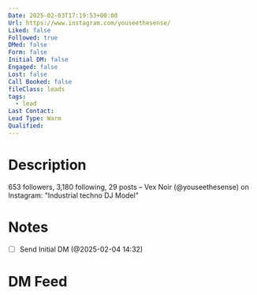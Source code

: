 ```yaml
---
Date: 2025-02-03T17:19:53+00:00
Url: https://www.instagram.com/youseethesense/
Liked: false
Followed: true
DMed: false
Form: false
Initial DM: false
Engaged: false
Lost: false
Call Booked: false
fileClass: leads
tags:
  - lead
Last Contact: 
Lead Type: Warm
Qualified:
---
```

# Description
653 followers, 3,180 following, 29 posts – Vex Noir (@youseethesense) on Instagram: "Industrial techno DJ
Model"
# Notes

- [ ] Send Initial DM (@2025-02-04 14:32)
# DM Feed